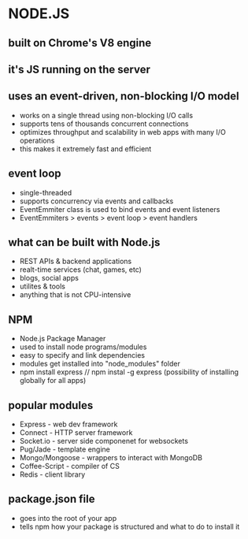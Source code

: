 # NODE.JS

## built on Chrome's V8 engine
## it's JS running on the server
## uses an event-driven, non-blocking I/O model
  * works on a single thread using non-blocking I/O calls
  * supports tens of thousands concurrent connections
  * optimizes throughput and scalability in web apps with many I/O operations
  * this makes it extremely fast and efficient
## event loop
  * single-threaded
  * supports concurrency via events and callbacks
  * EventEmmiter class is used to bind events and event listeners
  * EventEmmiters > events > event loop > event handlers
## what can be built with Node.js
  * REST APIs & backend applications
  * realt-time services (chat, games, etc)
  * blogs, social apps
  * utilites & tools
  * anything that is not CPU-intensive
## NPM
  * Node.js Package Manager
  * used to install node programs/modules
  * easy to specify and link dependencies
  * modules get installed into "node_modules" folder
  * npm install express // npm instal -g express (possibility of installing globally for all apps)
## popular modules
  * Express - web dev framework
  * Connect - HTTP server framework
  * Socket.io - server side componenet for websockets
  * Pug/Jade - template engine
  * Mongo/Mongoose - wrappers to interact with MongoDB
  * Coffee-Script - compiler of CS
  * Redis - client library
## package.json file
  * goes into the root of your app
  * tells npm how your package is structured and what to do to install it